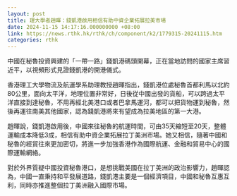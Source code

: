 ```yaml
---
layout: post
title: 理大學者趙暉：錢凱港啟用相信有助中資企業拓展拉美市場
date: 2024-11-15 14:17:16.000000000 +08:00
link: https://news.rthk.hk/rthk/ch/component/k2/1779315-20241115.htm
categories: rthk
---
```


中國在秘魯投資興建的「一帶一路」錢凱港碼頭開幕，正在當地訪問的國家主席習近平，以視頻形式見證錢凱港的開港儀式。

香港理工大學物流及航運學系助理教授趙暉指出，錢凱港位處秘魯首都利馬以北約80公里，面向太平洋，地理位置非常好，日後從中國出發的貨船，可以跨過太平洋直接到達秘魯，不用再經北美港口或者巴拿馬運河，都可以把貨物運到秘魯，然後再運往南美其他國家，認為錢凱港將來有望成為拉美地區的第一大港。

趙暉說，錢凱港啟用後，中國來往秘魯的航運時間，可由35天縮短至20天，整體運輸成本降低3成，相信有助中資企業拓展拉丁美洲市場。她又相信，隨著中國和秘魯的經貿往來更加密切，將進一步加強香港作為國際航運、金融和貿易中心的國際運輸網絡。

對於外界質疑中國投資秘魯港口，是想挑戰美國在拉丁美洲的政治影響力，趙暉認為，中國一直秉持和平發展道路，錢凱港主要是一個經濟項目，中國和秘魯互惠互利，同時亦推進整個拉丁美洲融入國際市場。
